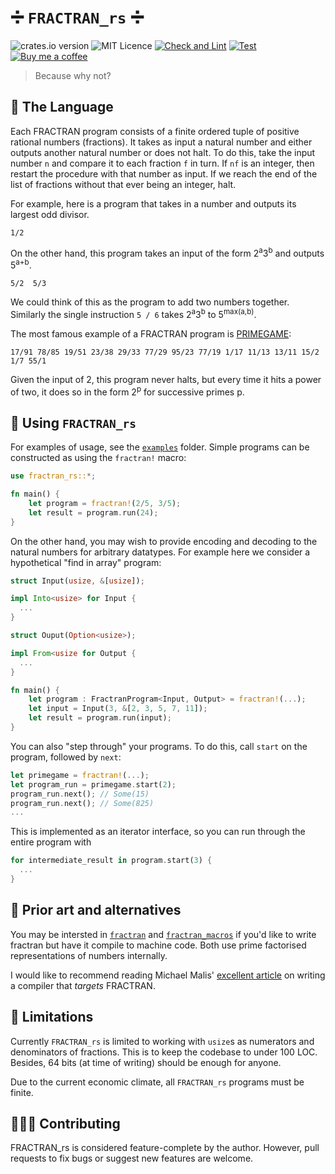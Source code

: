 # ➗ `FRACTRAN_rs` ➗
![crates.io version](https://img.shields.io/crates/v/fractran_rs)
![MIT Licence](https://img.shields.io/github/license/rspencer01/fractran_rs)
[![Check and Lint](https://github.com/rspencer01/fractran_rs/actions/workflows/check-and-lint.yaml/badge.svg)](https://github.com/rspencer01/fractran_rs/actions/workflows/check-and-lint.yaml)
[![Test](https://github.com/rspencer01/fractran_rs/actions/workflows/test.yaml/badge.svg)](https://github.com/rspencer01/fractran_rs/actions/workflows/test.yaml)
[![Buy me a coffee](https://img.shields.io/badge/-buy_me_a%C2%A0coffee-gray?logo=buy-me-a-coffee)](https://www.buymeacoffee.com/rspencer)

> Because why not?

## 📜 The Language

Each FRACTRAN program consists of a finite ordered tuple of positive rational numbers (fractions).
It takes as input a natural number and either outputs another natural number or does not halt.
To do this, take the input number `n` and compare it to each fraction `f` in turn. If `nf` is an integer, then restart the procedure with that number as input. If we reach the end of the list of fractions without that ever being an integer, halt.

For example, here is a program that takes in a number and outputs its largest odd divisor.
```
1/2
```

On the other hand, this program takes an input of the form 2<sup>a</sup>3<sup>b</sup> and outputs 5<sup>a+b</sup>.
```
5/2  5/3
```
We could think of this as the program to add two numbers together.  Similarly the single instruction `5 / 6` takes 2<sup>a</sup>3<sup>b</sup> to 5<sup>max(a,b)</sup>.

The most famous example of a FRACTRAN program is [PRIMEGAME](https://github.com/rspencer01/fractran_rs/tree/main/examples/primegame.rs):
```
17/91 78/85 19/51 23/38 29/33 77/29 95/23 77/19 1/17 11/13 13/11 15/2 1/7 55/1
```
Given the input of 2, this program never halts, but every time it hits a power of two, it does so in the form 2<sup>p</sup> for successive primes p.

## 🦄 Using `FRACTRAN_rs`

For examples of usage, see the [`examples`](https://github.com/rspencer01/fractran_rs/tree/main/examples) folder. Simple programs can be constructed as using the `fractran!` macro:
```rust
use fractran_rs::*;

fn main() {
    let program = fractran!(2/5, 3/5);
    let result = program.run(24);
}
```

On the other hand, you may wish to provide encoding and decoding to the natural numbers for arbitrary datatypes. For example here we consider a hypothetical "find in array" program:
```rust
struct Input(usize, &[usize]);

impl Into<usize> for Input {
  ...
}

struct Ouput(Option<usize>);

impl From<usize for Output {
  ...
}

fn main() {
    let program : FractranProgram<Input, Output> = fractran!(...);
    let input = Input(3, &[2, 3, 5, 7, 11]);
    let result = program.run(input);
}
```

You can also "step through" your programs. To do this, call `start` on the program, followed by `next`:
```rust
let primegame = fractran!(...);
let program_run = primegame.start(2);
program_run.next(); // Some(15)
program_run.next(); // Some(825)
...
```
This is implemented as an iterator interface, so you can run through the entire program with
```rust
for intermediate_result in program.start(3) {
  ...
}
```

## 🎨 Prior art and alternatives
You may be intersted in [`fractran`](https://crates.io/crates/fractran) and [`fractran_macros`](https://crates.io/crates/fractran_macros) if you'd like to write fractran but have it compile to machine code.
Both use prime factorised representations of numbers internally.

I would like to recommend reading Michael Malis' [excellent article](https://malisper.me/building-fizzbuzz-fractran-bottom/) on writing a compiler that _targets_ FRACTRAN.

## 🚨 Limitations
Currently `FRACTRAN_rs` is limited to working with `usize`s as numerators and denominators of fractions. This is to keep the codebase to under 100 LOC. Besides, 64 bits (at time of writing) should be enough for anyone.

Due to the current economic climate, all `FRACTRAN_rs` programs must be finite.

## 👩🏼‍💻 Contributing
FRACTRAN_rs is considered feature-complete by the author. However, pull requests to fix bugs or suggest new features are welcome.
